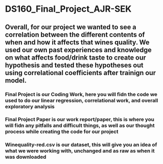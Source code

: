 # DS160_Final_Project_AJR-SEK
## Overall, for our project we wanted to see a correlation between the different contents of when and how it affects that wines quality. We used our own past experiences and knowledge on what affects food/drink taste to create our hypothesis and tested these hypotheses out using correlational coefficients after trainign our model.
### Final Project is our Coding Work, here you will fidn the code we used to do our linear regression, correlational work, and overall exploratory analysis
### Final Project Paper is our work report/paper, this is where you will fidn any pitfalls and difficult things, as well as our thought process while creating the code for our project
### Winequality-red.csv is our dataset, this will give you an idea of what we were working with, unchanged and as raw as when it was downloaded
